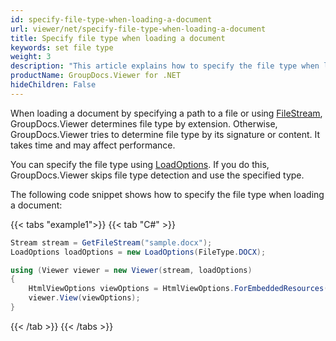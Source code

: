 ```yaml
---
id: specify-file-type-when-loading-a-document
url: viewer/net/specify-file-type-when-loading-a-document
title: Specify file type when loading a document
keywords: set file type
weight: 3
description: "This article explains how to specify the file type when loading a document with GroupDocs.Viewer within your .NET applications."
productName: GroupDocs.Viewer for .NET
hideChildren: False
---
```


When loading a document by specifying a path to a file or using [FileStream](https://docs.microsoft.com/en-us/dotnet/api/system.io.filestream), GroupDocs.Viewer determines file type by extension. Otherwise, GroupDocs.Viewer tries to determine file type by its signature or content. It takes time and may affect performance. 

You can specify the file type using [LoadOptions](https://reference.groupdocs.com/viewer/net/groupdocs.viewer.options/loadoptions). If you do this, GroupDocs.Viewer skips file type detection and use the specified type.

The following code snippet shows how to specify the file type when loading a document:

{{< tabs "example1">}}
{{< tab "C#" >}}
```cs
Stream stream = GetFileStream("sample.docx");
LoadOptions loadOptions = new LoadOptions(FileType.DOCX);

using (Viewer viewer = new Viewer(stream, loadOptions)
{
    HtmlViewOptions viewOptions = HtmlViewOptions.ForEmbeddedResources();
    viewer.View(viewOptions);
}
```
{{< /tab >}}
{{< /tabs >}}
